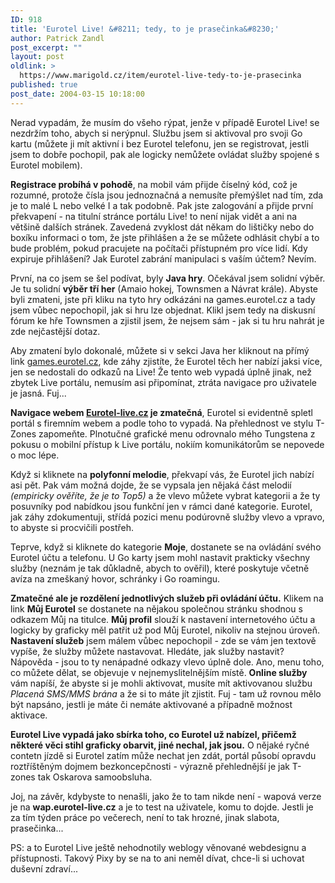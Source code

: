 ```yaml
---
ID: 918
title: 'Eurotel Live! &#8211; tedy, to je prasečinka&#8230;'
author: Patrick Zandl
post_excerpt: ""
layout: post
oldlink: >
  https://www.marigold.cz/item/eurotel-live-tedy-to-je-prasecinka
published: true
post_date: 2004-03-15 10:18:00
---
```

<p>
Nerad vypadám, že musím do všeho rýpat, jenže v případě Eurotel Live! se nezdržím toho, abych si nerýpnul. Službu jsem si aktivoval pro svoji Go kartu (můžete ji mít aktivní i bez Eurotel telefonu, jen se registrovat, jestli jsem to dobře pochopil, pak ale logicky nemůžete ovládat služby spojené s Eurotel mobilem).</p>

<p>
<STRONG>Registrace probíhá v pohodě</STRONG>, na mobil vám přijde číselný kód, což je rozumné, protože čísla jsou jednoznačná a nemusíte přemýšlet nad tím, zda je to malé L nebo velké I a tak podobně. Pak jste zalogování a přijde první překvapení - na titulní stránce portálu Live! to není nijak vidět a ani na většině dalších stránek. Zavedená zvyklost dát někam do lištičky nebo do boxíku informaci o tom, že jste přihlášen a že se můžete odhlásit chybí a to bude problém, pokud pracujete na počítači přístupném pro více lidí. Kdy expiruje přihlášení? Jak Eurotel zabrání manipulaci s vaším účtem? Nevím. </p>

<p>
První, na co jsem se šel podívat, byly <STRONG>Java hry</STRONG>. Očekával jsem solidní výběr. Je tu solidní <STRONG>výběr tří her</STRONG> (Amaio hokej, Townsmen a Návrat krále). Abyste byli zmateni, jste při kliku na tyto hry odkázáni na games.eurotel.cz a tady jsem vůbec nepochopil, jak si hru lze objednat. Klikl jsem tedy na diskusní fórum ke hře Townsmen a zjistil jsem, že nejsem sám - jak si tu hru nahrát je zde nejčastější dotaz. </p>

<p>
Aby zmatení bylo dokonalé, můžete si v sekci Java her kliknout na přímý link <A href="http://beta.marigold.cz/htp://games.eurotel.cz/" target=_blank>games.eurotel.cz</A>, kde záhy zjistíte, že Eurotel těch her nabízí jaksi více, jen se nedostali do odkazů na Live! Že tento web vypadá úplně jinak, než zbytek Live portálu, nemusím asi připomínat, ztráta navigace pro uživatele je jasná. Fuj...</p>

<p>
<STRONG>Navigace webem <A href="http://www.eurotel-live.cz/" target=_blank>Eurotel-live.cz</A> je zmatečná</STRONG>, Eurotel si evidentně spletl portál s firemním webem a podle toho to vypadá. Na přehlednost ve stylu T-Zones zapomeňte. Plnotučné grafické menu odrovnalo mého Tungstena z pokusu o mobilní přístup k Live portálu, nokiím komunikátorům&#160;se nepovede o moc lépe. &#160;</p>

<p>
Když si kliknete na <STRONG>polyfonní melodie</STRONG>, překvapí vás, že Eurotel jich nabízí asi pět. Pak vám možná dojde, že se vypsala jen nějaká část melodií <EM>(empiricky ověříte, že je to Top5)</EM> a že vlevo můžete vybrat kategorii a že ty posuvníky pod nabídkou jsou funkční jen v rámci dané kategorie. Eurotel, jak záhy zdokumentuji, střídá pozici menu podúrovně služby vlevo a vpravo, to abyste si procvičili postřeh.</p>

<p>
Teprve, když si kliknete do kategorie <STRONG>Moje</STRONG>, dostanete se na ovládání svého Eurotel účtu a telefonu. U Go karty jsem mohl nastavit prakticky všechny služby (neznám je tak důkladně, abych to ověřil), které poskytuje včetně avíza na zmeškaný hovor, schránky i Go roamingu. </p>

<p>
<STRONG>Zmatečné ale je rozdělení jednotlivých služeb při ovládání účtu.</STRONG> Klikem na link <STRONG>Můj Eurotel</STRONG> se dostanete na nějakou společnou stránku shodnou s odkazem Můj na titulce. <STRONG>Můj profil</STRONG> slouží k nastavení internetového účtu a logicky by graficky měl patřit už pod Můj Eurotel, nikoliv na stejnou úroveň. <STRONG>Nastavení služeb</STRONG> jsem málem vůbec nepochopil - zde se vám jen textově vypíše, že služby můžete nastavovat. Hledáte, jak služby nastavit? Nápověda - jsou to ty nenápadné odkazy vlevo úplně dole. Ano, menu toho, co můžete dělat, se objevuje v nejnemyslitelnějším místě. <STRONG>Online služby</STRONG> vám napíší, že abyste si je mohli aktivovat, musíte mít aktivovanou službu <EM>Placená SMS/MMS brána</EM> a že si to máte jít zjistit. Fuj - tam už rovnou mělo být napsáno, jestli je máte či nemáte aktivované a případně možnost aktivace. </p>

<p>
<STRONG>Eurotel Live vypadá jako sbírka toho, co Eurotel už nabízel, přičemž některé věci stihl graficky obarvit, jiné nechal, jak jsou.</STRONG> O nějaké ryčné contetn jízdě si Eurotel zatím může nechat jen zdát, portál působí opravdu roztříštěným dojmem bezkoncepčnosti - výrazně přehlednější je jak T-zones tak Oskarova samoobsluha. </p>

<p>
Joj, na závěr, kdybyste to nenašli, jako že to tam nikde není - wapová verze je na <STRONG>wap.eurotel-live.cz</STRONG> a je to test na uživatele, komu to dojde. Jestli je za tím týden práce po večerech, není to tak hrozné, jinak slabota, prasečinka... </p>

<p>
PS: a to Eurotel Live ještě nehodnotily weblogy věnované webdesignu a přístupnosti. Takový Pixy by se na to ani neměl dívat, chce-li si uchovat duševní&#160;zdraví...</p>

